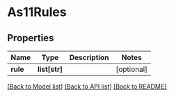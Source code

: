 # As11Rules

## Properties
Name | Type | Description | Notes
------------ | ------------- | ------------- | -------------
**rule** | **list[str]** |  | [optional] 

[[Back to Model list]](../README.md#documentation-for-models) [[Back to API list]](../README.md#documentation-for-api-endpoints) [[Back to README]](../README.md)


